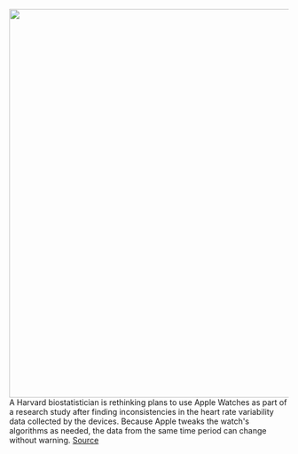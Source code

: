 <img src='https://cdn.vox-cdn.com/thumbor/MUd5GzSuh16-FijLwgaCqlC4WTI=/0x0:2040x1360/1200x800/filters:focal(857x517:1183x843)/cdn.vox-cdn.com/uploads/chorus_image/image/69638062/akrales_171113_2119_0074.0.jpg' width='700px' /><br/>
A Harvard biostatistician is rethinking plans to use Apple Watches as part of a research study after finding inconsistencies in the heart rate variability data collected by the devices. Because Apple tweaks the watch's algorithms as needed, the data from the same time period can change without warning.
<a href='https://www.theverge.com/2021/7/27/22594178/apple-watch-data-research-heart-rate-reliability'> Source <a/>
